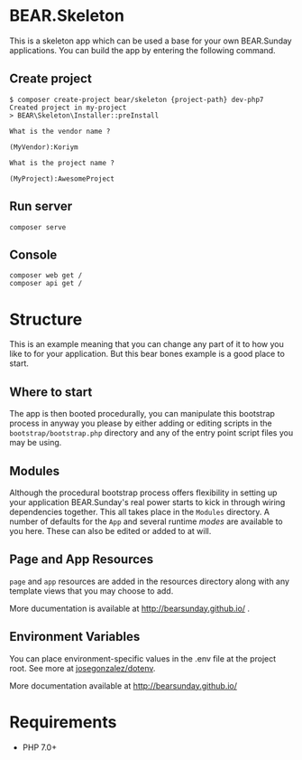 # BEAR.Skeleton

This is a skeleton app which can be used a base for your own BEAR.Sunday applications. You can build the app by entering the following command.

##  Create project

    $ composer create-project bear/skeleton {project-path} dev-php7
    Created project in my-project
    > BEAR\Skeleton\Installer::preInstall

    What is the vendor name ?

    (MyVendor):Koriym

    What is the project name ?

    (MyProject):AwesomeProject


## Run server

    composer serve

## Console

    composer web get /
    composer api get /

# Structure

This is an example meaning that you can change any part of it to how you like to for your application. But this bear bones example is a good place to start.

## Where to start

The app is then booted procedurally, you can manipulate this bootstrap process in anyway you please by either adding or editing scripts in the `bootstrap/bootstrap.php` directory and any of the entry point script files you may be using.

## Modules

Although the procedural bootstrap process offers flexibility in setting up your application BEAR.Sunday's real power starts to kick in through wiring dependencies together. This all takes place in the `Modules` directory. A number of defaults for the `App` and several runtime *modes* are available to you here. These can also be edited or added to at will.

## Page and App Resources

`page` and `app` resources are added in the resources directory along with any template views that you may choose to add.

More ducumentation is available at http://bearsunday.github.io/ .

## Environment Variables

You can place environment-specific values in the .env file at the project root.
See more at [josegonzalez/dotenv](https://github.com/josegonzalez/php-dotenv#static-environment-definition).

More documentation available at http://bearsunday.github.io/

# Requirements

 * PHP 7.0+
